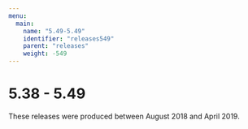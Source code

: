 ```yaml
---
menu:
  main:
    name: "5.49-5.49"
    identifier: "releases549"
    parent: "releases"
    weight: -549
---
```


# 5.38 - 5.49

These releases were produced between August 2018 and April 2019.

